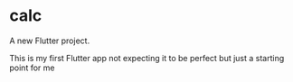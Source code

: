 # calc

A new Flutter project.

This is my first Flutter app not expecting it to be perfect but just a starting point for me

